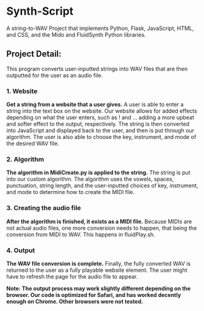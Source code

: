 # Synth-Script
A string-to-WAV Project that implements Python, Flask, JavaScript, HTML, and CSS, and the Mido and FluidSynth Python libraries.

## Project Detail:
This program converts user-inputted strings into WAV files that are then
outputted for the user as an audio file. 

### 1. Website 
**Get a string from a website that a user gives.**
A user is able to enter a string into the text box on the website. Our website allows for added
effects depending on what the user enters, such as ! and ... adding a more upbeat
and softer effect to the output, respectively. The string is then converted into JavaScript and displayed back to the user, and then is put through our algorithm. The user is also able to choose the key, instrument, and mode of the desired WAV file.

### 2. Algorithm
**The algorithm in MidiCreate.py is applied to the string.**
The string is put into our custom algorithm. The algorithm uses the vowels, spaces, punctuation, string length, and the user-inputted choices of key, instrument, and mode to determine how to create the MIDI file. 

### 3. Creating the audio file 
**After the algorithm is finished, it exists as a MIDI file.** Because MIDIs are not actual audio files, one more conversion needs to happen, that being the conversion from MIDI to WAV. This happens in fluidPlay.sh.

### 4. Output 
**The WAV file conversion is complete.** Finally, the fully converted WAV is returned to the user as a fully playable website element. The user might have to refresh the page for the audio file to appear.

**Note: The output process may work slightly different depending on the browser. Our code is optimized for Safari, and has worked decently enough on Chrome. Other browsers were not tested.**






